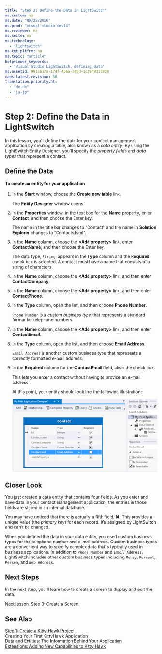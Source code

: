 ```yaml
---
title: "Step 2: Define the Data in LightSwitch"
ms.custom: na
ms.date: "09/22/2016"
ms.prod: "visual-studio-dev14"
ms.reviewer: na
ms.suite: na
ms.technology: 
  - "lightswitch"
ms.tgt_pltfrm: na
ms.topic: "article"
helpviewer_keywords: 
  - "Visual Studio LightSwitch, defining data"
ms.assetid: 991cb17a-174f-456a-a49d-1c29483325b8
caps.latest.revision: 36
translation.priority.ht: 
  - "de-de"
  - "ja-jp"
---
```

# Step 2: Define the Data in LightSwitch
In this lesson, you'll define the data for your contact management application by creating a table, also known as a *data entity*. By using the LightSwitch Entity Designer, you'll specify the *property fields* and *data types* that represent a contact.  
  
## Define the Data  
  
#### To create an entity for your application  
  
1.  In the **Start** window, choose the **Create new table** link.  
  
     The **Entity Designer** window opens.  
  
2.  In the **Properties** window, in the text box for the **Name** property, enter **Contact**, and then choose the Enter key.  
  
     The name in the title bar changes to "Contact" and the name in **Solution Explorer** changes to "Contacts.lsml".  
  
3.  In the **Name** column, choose the **<Add property\>** link, enter **ContactName**, and then choose the Enter key.  
  
     The data type, `String`, appears in the **Type** column and the **Required** check box is selected. A contact must have a name that consists of a string of characters.  
  
4.  In the **Name** column, choose the **<Add property\>** link, and then enter **ContactCompany**.  
  
5.  In the **Name** column, choose the **<Add property\>** link, and then enter **ContactPhone**.  
  
6.  In the **Type** column, open the list, and then choose **Phone Number**.  
  
     `Phone Number` is a *custom business type* that represents a standard format for telephone numbers.  
  
7.  In the  **Name** column, choose the **<Add property\>** link, and then enter **ContactEmail**.  
  
8.  In the **Type** column, open the list, and then choose **Email Address**.  
  
     `Email Address` is another custom business type that represents a correctly formatted e-mail address.  
  
9. In the **Required** column for the **ContactEmail** field, clear the check box.  
  
     This lets you enter a contact without having to provide an e-mail address.  
  
     At this point, your entity should look like the following illustration:  
  
     ![The completed data entity](../VS_csharp/media/ls_step2.PNG "LS_Step2")  
  
## Closer Look  
 You just created a data entity that contains four fields. As you enter and save data in your contact management application, the entries in those fields are stored in an internal database.  
  
 You may have noticed that there is actually a fifth field, **Id**. This provides a unique value (the *primary key*) for each record. It’s assigned by LightSwitch and can’t be changed.  
  
 When you defined the data in your data entity, you used custom business types for the telephone number and e-mail address. Custom business types are a convenient way to specify complex data that's typically used in business applications. In addition to `Phone Number` and `Email Address`, LightSwitch includes other custom business types including `Money`, `Percent`, `Person`, and `Web Address`.  
  
## Next Steps  
 In the next step, you'll learn how to create a screen to display and edit the data.  
  
 Next lesson: [Step 3: Create a Screen](../VS_csharp/step-3--create-screens-in-lightswitch.md)  
  
## See Also  
 [Step 1: Create a Kitty Hawk Project](../VS_csharp/step-1--create-a-lightswitch-project.md)   
 [Creating Your First KittyHawk Application](../VS_csharp/creating-your-first-lightswitch-application.md)   
 [Data and Entities: The Information Behind Your Application](../VS_csharp/data--the-information-behind-your-application.md)   
 [Extensions: Adding New Capabilities to Kitty Hawk](../VS_csharp/extensions--adding-new-capabilities-to-lightswitch.md)